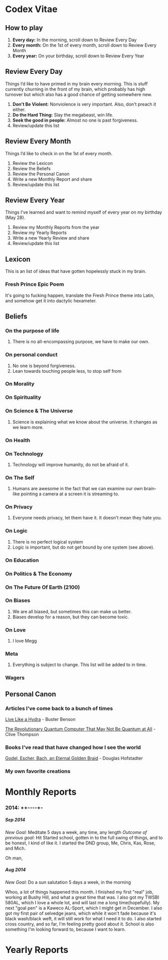 # Codex Vitae

## How to play

1. **Every day:** In the morning, scroll down to Review Every Day
2. **Every month:** On the 1st of every month, scroll down to Review Every Month
3. **Every year:** On your birthday, scroll down to Review Every Year

## Review Every Day
Things I’d like to have primed in my brain every morning. This is stuff currently churning in the front of my brain, which probably has high turnover but which also has a good chance of getting somewhere new.

1. **Don't Be Violent:** Nonviolence is very important. Also, don't preach it either.
2. **Do the Hard Thing:** Slay the megabeast, win life.
3. **Seek the good in people:** Almost no one is past forgiveness.
4. Review/update this list

## Review Every Month 
Things I’d like to check in on the 1st of every month.

1. Review the Lexicon
2. Review the Beliefs
3. Review the Personal Canon
4. Write a new Monthly Report and share
5. Review/update this list

## Review Every Year
Things I've learned and want to remind myself of every year on my birthday (May 28).

1. Review my Monthly Reports from the year
2. Review my Yearly Reports
4. Write a new Yearly Review and share
5. Review/update this list

## Lexicon
This is an list of ideas that have gotten hopelessly stuck in my brain. 

### Fresh Prince Epic Poem

It's going to fucking happen, translate the Fresh Prince theme into Latin, and somehow get it into dactylic hexameter.


## Beliefs

### On the purpose of life
1. There is no all-encompassing purpose, we have to make our own.

### On personal conduct
1. No one is beyond forgiveness.
2. Lean towards touching people less, to stop self from 

### On Morality

### On Spirituality

### On Science & The Universe
1. Science is explaining what we know about the universe. It changes as we learn more. 

### On Health

### On Technology
1. Technology will improve humanity, do not be afraid of it.

### On The Self
1. Humans are awesome in the fact that we can examine our own brain- like pointing a camera at a screen it is streaming to.

### On Privacy
1. Everyone needs privacy, let them have it. It doesn't mean they hate you.
### On Logic
1. There is no perfect logical system
2. Logic is important, but do not get bound by one system (see above).

### On Education

### On Politics & The Economy

### On The Future Of Earth (2100)

### On Biases
1. We are all biased, but sometimes this can make us better.
2. Biases develop for a reason, but they can become toxic. 

### On Love
1. I love Megg

### Meta
1. Everything is subject to change. This list will be added to in time.

### Wagers

## Personal Canon

### Articles I've come back to a bunch of times
[Live Like a Hydra](https://medium.com/@buster/live-like-a-hydra-c02337782a89) - Buster Benson

[The Revolutionary Quantum Computer That May Not Be Quantum at All](http://www.wired.com/2014/05/quantum-computing/) - Clive Thompson


### Books I've read that have changed how I see the world

[Godel, Escher, Bach, an Eternal Golden Braid](http://www.amazon.com/G%C3%B6del-Escher-Bach-Eternal-Golden/dp/0465026567/ref=sr_1_1_ha?s=books&ie=UTF8&qid=1409619442&sr=1-1&keywords=godel+escher+bach) - Douglas Hofstadter

### My own favorite creations


# Monthly Reports

### 2014: ++----+-

##### Sep 2014
*New Goal:* Meditate 5 days a week, any time, any length
*Outcome of previous goal:* Hit
Started school, gotten in to the full swing of things, and to be honest, I kind of like it. I started the DND group, Me, Chris, Kas, Rose, and Mich.

Oh man,
##### Aug 2014
*New Goal:* Do a sun salutation 5 days a week, in the morning 

Whoo, a lot of things happened this month. I finished my first "real" job, working at Bushy Hill, and what a great time that was. I also got my TWSBI 580AL, which I love a whole lot, and will last me a long time(hopefully). My next "goal pen" is a Kaweco AL-Sport, which I might get in December. I also got my first pair of selvedge jeans, which while it won't fade because it's black wash/black weft, it will still work for what I need it to do. I also started cross country, and so far, I'm feeling pretty good about it. School is also something I'm looking forward to, because I want to learn.  


# Yearly Reports

